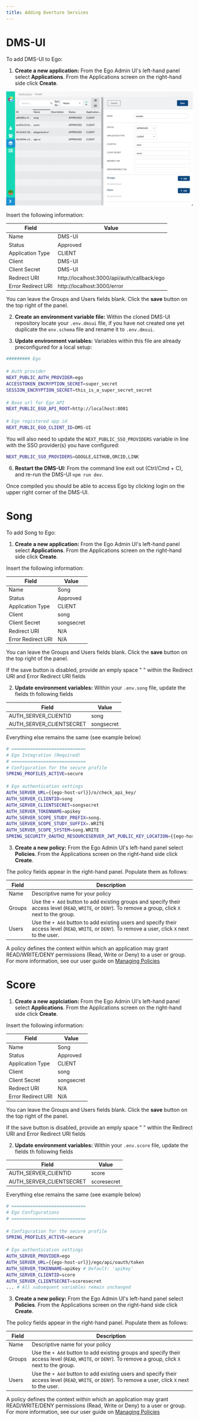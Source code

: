 ```yaml
---
title: Adding Overture Services
---
```


# DMS-UI

To add DMS-UI to Ego:

1. **Create a new application:** From the Ego Admin UI's left-hand panel select **Applications**. From the Applications screen on the right-hand side click **Create**.

![Entity](../assets/exampleappcreation.png 'Ego-UI creating a new application')

Insert the following information:

| Field              | Value                                       |
| ------------------ | ------------------------------------------- |
| Name               | DMS-UI                                      |
| Status             | Approved                                    |
| Application Type   | CLIENT                                      |
| Client             | DMS-UI                                      |
| Client Secret      | DMS-UI                                      |
| Redirect URI       | http://localhost:3000/api/auth/callback/ego |
| Error Redirect URI | http://localhost:3000/error                 |

You can leave the Groups and Users fields blank. Click the **save** button on the top right of the panel.

2.  **Create an environment variable file:** Within the cloned DMS-UI repository locate your `.env.dmsui` file, if you have not created one yet duplicate the `env.schema` file and rename it to `.env.dmsui`.

3.  **Update environment variables:** Variables within this file are already preconfigured for a local setup:

```bash
######### Ego

# Auth provider
NEXT_PUBLIC_AUTH_PROVIDER=ego
ACCESSTOKEN_ENCRYPTION_SECRET=super_secret
SESSION_ENCRYPTION_SECRET=this_is_a_super_secret_secret

# Base url for Ego API
NEXT_PUBLIC_EGO_API_ROOT=http://localhost:8081

# Ego registered app id
NEXT_PUBLIC_EGO_CLIENT_ID=DMS-UI
```

You will also need to update the `NEXT_PUBLIC_SSO_PROVIDERS` variable in line with the SSO provider(s) you have configured:

```bash
NEXT_PUBLIC_SSO_PROVIDERS=GOOGLE,GITHUB,ORCID,LINK
```

6. **Restart the DMS-UI:** From the command line exit out (Ctrl/Cmd + C), and re-run the DMS-UI `npm run dev`.

Once compiled you should be able to access Ego by clicking login on the upper right corner of the DMS-UI.

# Song

To add Song to Ego:

1. **Create a new application:** From the Ego Admin UI's left-hand panel select **Applications**. From the Applications screen on the right-hand side click **Create**.

Insert the following information:

| Field              | Value      |
| ------------------ | ---------- |
| Name               | Song       |
| Status             | Approved   |
| Application Type   | CLIENT     |
| Client             | song       |
| Client Secret      | songsecret |
| Redirect URI       | N/A        |
| Error Redirect URI | N/A        |

You can leave the Groups and Users fields blank. Click the **save** button on the top right of the panel.

<Warning>If the save button is disabled, provide an emply space " " within the Redirect URI and Error Redirect URI fields</Warning>

2.  **Update environment variables:** Within your `.env.song` file, update the fields th following fields

| Field                    | Value      |
| ------------------------ | ---------- |
| AUTH_SERVER_CLIENTID     | song       |
| AUTH_SERVER_CLIENTSECRET | songsecret |

Everything else remains the same (see example below)

```bash
# ============================
# Ego Integration (Required)
# ============================
# Configuration for the secure profile
SPRING_PROFILES_ACTIVE=secure

# Ego authentication settings
AUTH_SERVER_URL={{ego-host-url}}/o/check_api_key/
AUTH_SERVER_CLIENTID=song
AUTH_SERVER_CLIENTSECRET=songsecret
AUTH_SERVER_TOKENNAME=apikey
AUTH_SERVER_SCOPE_STUDY_PREFIX=song.
AUTH_SERVER_SCOPE_STUDY_SUFFIX=.WRITE
AUTH_SERVER_SCOPE_SYSTEM=song.WRITE
SPRING_SECURITY_OAUTH2_RESOURCESERVER_JWT_PUBLIC_KEY_LOCATION={{ego-host-url}}/oauth/token/public_key
```

3. **Create a new policy:** From the Ego Admin UI's left-hand panel select **Policies**. From the Applications screen on the right-hand side click **Create**.

The policy fields appear in the right-hand panel. Populate them as follows:

| Field  | Description                                                                                                                                                |
| ------ | ---------------------------------------------------------------------------------------------------------------------------------------------------------- |
| Name   | Descriptive name for your policy                                                                                                                           |
| Groups | Use the `+ Add` button to add existing groups and specify their access level (`READ`, `WRITE`, or `DENY`). To remove a group, click `X` next to the group. |
| Users  | Use the `+ Add` button to add existing users and specify their access level (`READ`, `WRITE`, or `DENY`). To remove a user, click `X` next to the user.    |

<Note title="What is a Policy?">A policy defines the context within which an application may grant READ/WRITE/DENY permissions (Read, Write or Deny) to a user or group. For more information, see our user guide on [Managing Policies](/ego/user-guide/admin-ui/policies/) </Note>

# Score

1. **Create a new applciation:** From the Ego Admin UI's left-hand panel select **Applications**. From the Applications screen on the right-hand side click **Create**.

Insert the following information:

| Field              | Value      |
| ------------------ | ---------- |
| Name               | Song       |
| Status             | Approved   |
| Application Type   | CLIENT     |
| Client             | song       |
| Client Secret      | songsecret |
| Redirect URI       | N/A        |
| Error Redirect URI | N/A        |

You can leave the Groups and Users fields blank. Click the **save** button on the top right of the panel.

<Warning>If the save button is disabled, provide an emply space " " within the Redirect URI and Error Redirect URI fields</Warning>

2.  **Update environment variables:** Within your `.env.score` file, update the fields th following fields

| Field                    | Value       |
| ------------------------ | ----------- |
| AUTH_SERVER_CLIENTID     | score       |
| AUTH_SERVER_CLIENTSECRET | scoresecret |

Everything else remains the same (see example below)

```bash
# ============================
# Ego Configurations
# ============================

# Configuration for the secure profile
SPRING_PROFILES_ACTIVE=secure

# Ego authentication settings
AUTH_SERVER_PROVIDER=ego
AUTH_SERVER_URL={{ego-host-url}}/ego/api/oauth/token
AUTH_SERVER_TOKENNAME=apiKey # Default: 'apiKey'
AUTH_SERVER_CLIENTID=score
AUTH_SERVER_CLIENTSECRET=scoresecret
... # All subsequent variables remain unchanged
```

3. **Create a new policy:** From the Ego Admin UI's left-hand panel select **Policies**. From the Applications screen on the right-hand side click **Create**.

The policy fields appear in the right-hand panel. Populate them as follows:

| Field  | Description                                                                                                                                                |
| ------ | ---------------------------------------------------------------------------------------------------------------------------------------------------------- |
| Name   | Descriptive name for your policy                                                                                                                           |
| Groups | Use the `+ Add` button to add existing groups and specify their access level (`READ`, `WRITE`, or `DENY`). To remove a group, click `X` next to the group. |
| Users  | Use the `+ Add` button to add existing users and specify their access level (`READ`, `WRITE`, or `DENY`). To remove a user, click `X` next to the user.    |

<Note title="What is a Policy?">A policy defines the context within which an application may grant READ/WRITE/DENY permissions (Read, Write or Deny) to a user or group. For more information, see our user guide on [Managing Policies](/ego/user-guide/admin-ui/policies/) </Note>
